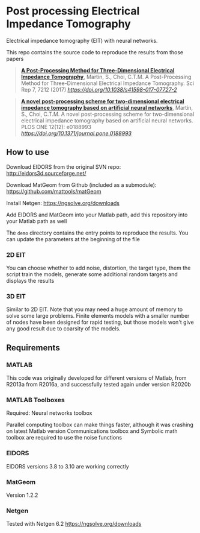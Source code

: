 # Post processing Electrical Impedance Tomography

Electrical impedance tomography (EIT) with neural networks.

This repo contains the source code to reproduce the results from those papers

> [**A Post-Processing Method for Three-Dimensional Electrical Impedance Tomography**](https://doi.org/10.1038/s41598-017-07727-2),
> Martin, S., Choi, C.T.M. A Post-Processing Method for Three-Dimensional Electrical Impedance Tomography. Sci Rep 7, 7212 (2017) 
> *https://doi.org/10.1038/s41598-017-07727-2*

> [**A novel post-processing scheme for two-dimensional electrical impedance tomography based on artificial neural networks**](https://doi.org/10.1371/journal.pone.0188993),
> Martin, S., Choi, C.T.M. A novel post-processing scheme for two-dimensional electrical impedance tomography based on artificial neural networks. PLOS ONE 12(12): e0188993
> *https://doi.org/10.1371/journal.pone.0188993*

## How to use

Download EIDORS from the original SVN repo: http://eidors3d.sourceforge.net/

Download MatGeom from Github (included as a submodule): https://github.com/mattools/matGeom

Install Netgen: https://ngsolve.org/downloads

Add EIDORS and MatGeom into your Matlab path, add this repository into your Matlab path as well

The `demo` directory contains the entry points to reproduce the results. You can update the parameters at the beginning of the file

### 2D EIT

You can choose whether to add noise, distortion, the target type, them the script train the models, generate some additional random targets and displays the results

### 3D EIT

Similar to 2D EIT. Note that you may need a huge amount of memory to solve some large problems. Finite elements models with a smaller number of nodes have been designed for rapid testing, but those models won't give any good result due to coarsity of the models.

## Requirements

### MATLAB 

This code was originally developed for different versions of Matlab, from R2013a from R2016a, and successfully tested again under version R2020b

### MATLAB Toolboxes

Required:
Neural networks toolbox

Parallel computing toolbox can make things faster, although it was crashing on latest Matlab version
Communications toolbox and Symbolic math toolbox are required to use the noise functions

### EIDORS

EIDORS versions 3.8 to 3.10 are working correctly

### MatGeom

Version 1.2.2

### Netgen

Tested with Netgen 6.2 https://ngsolve.org/downloads

